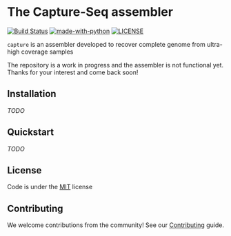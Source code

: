 # The Capture-Seq assembler

[![Build Status](https://travis-ci.org/SGBC/capture.svg?branch=master)](https://travis-ci.org/SGBC/capture)
[![made-with-python](https://img.shields.io/badge/made%20with-python3-blue.svg)](https://www.python.org/)
[![LICENSE](https://img.shields.io/badge/license-MIT-lightgrey.svg)](https://github.com/SGBC/capture)

`capture` is an assembler developed to recover complete genome from ultra-high coverage samples

The repository is a work in progress and the assembler is not functional yet.
Thanks for your interest and come back soon!

## Installation

*TODO*

## Quickstart

*TODO*

## License

Code is under the [MIT](LICENSE) license

## Contributing

We welcome contributions from the community! See our [Contributing](CONTRIBUTING.md) guide.
